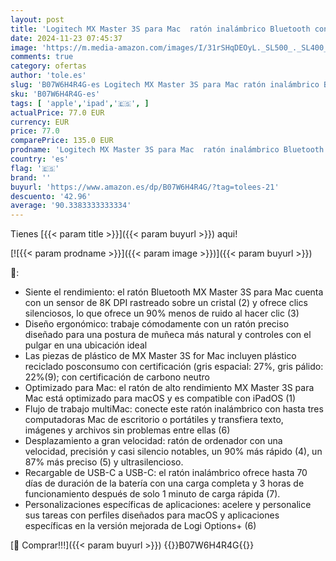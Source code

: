 ```yaml
---
layout: post
title: 'Logitech MX Master 3S para Mac  ratón inalámbrico Bluetooth con desplazamiento ultrarrápido  ergonómico  8K DPI  seguimiento de cristal  clics silenciosos  USB-C  Apple  iPad  gris espacial'
date: 2024-11-23 07:45:37
image: 'https://m.media-amazon.com/images/I/31rSHqDEOyL._SL500_._SL400_.jpg'
comments: true
category: ofertas
author: 'tole.es'
slug: 'B07W6H4R4G-es Logitech MX Master 3S para Mac ratón inalámbrico Bluetooth...'
sku: 'B07W6H4R4G-es'
tags: [ 'apple','ipad','🇪🇸', ]
actualPrice: 77.0 EUR
currency: EUR
price: 77.0
comparePrice: 135.0 EUR
prodname: 'Logitech MX Master 3S para Mac  ratón inalámbrico Bluetooth con desplazamiento ultrarrápido  ergonómico  8K DPI  seguimiento de cristal  clics silenciosos  USB-C  Apple  iPad  gris espacial'
country: 'es'
flag: '🇪🇸'
brand: ''
buyurl: 'https://www.amazon.es/dp/B07W6H4R4G/?tag=tolees-21'
descuento: '42.96'
average: '90.3383333333334'
---
```


Tienes [{{< param title >}}]({{< param buyurl >}}) aqui!

[![{{< param prodname >}}]({{< param image >}})]({{< param buyurl >}})

🔎:

- Siente el rendimiento: el ratón Bluetooth MX Master 3S para Mac cuenta con un sensor de 8K DPI rastreado sobre un cristal (2) y ofrece clics silenciosos, lo que ofrece un 90% menos de ruido al hacer clic (3)
- Diseño ergonómico: trabaje cómodamente con un ratón preciso diseñado para una postura de muñeca más natural y controles con el pulgar en una ubicación ideal
- Las piezas de plástico de MX Master 3S for Mac incluyen plástico reciclado posconsumo con certificación (gris espacial: 27%, gris pálido: 22%(9); con certificación de carbono neutro
- Optimizado para Mac: el ratón de alto rendimiento MX Master 3S para Mac está optimizado para macOS y es compatible con iPadOS (1)
- Flujo de trabajo multiMac: conecte este ratón inalámbrico con hasta tres computadoras Mac de escritorio o portátiles y transfiera texto, imágenes y archivos sin problemas entre ellas (6)
- Desplazamiento a gran velocidad: ratón de ordenador con una velocidad, precisión y casi silencio notables, un 90% más rápido (4), un 87% más preciso (5) y ultrasilencioso.
- Recargable de USB-C a USB-C: el ratón inalámbrico ofrece hasta 70 días de duración de la batería con una carga completa y 3 horas de funcionamiento después de solo 1 minuto de carga rápida (7).
- Personalizaciones específicas de aplicaciones: acelere y personalice sus tareas con perfiles diseñados para macOS y aplicaciones específicas en la versión mejorada de Logi Options+ (6)

[🛒 Comprar!!!]({{< param buyurl >}})
{{<world>}}B07W6H4R4G{{</world>}}
